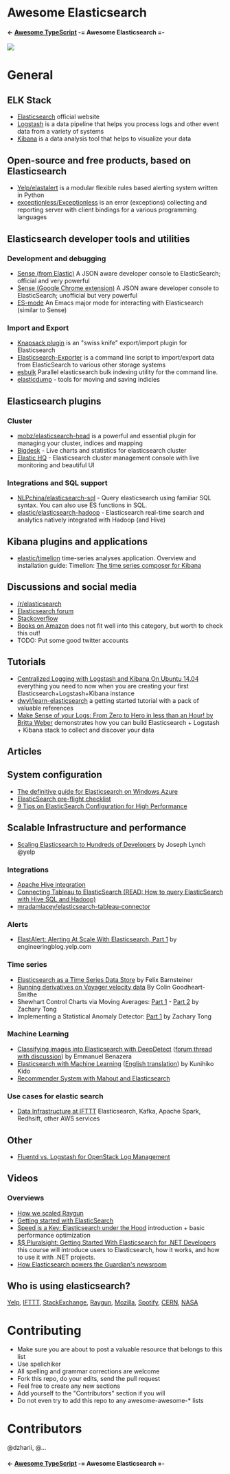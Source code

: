 # Awesome Elasticsearch

#### ← [Awesome TypeScript](https://github.com/dzharii/awesome-typescript) -= Awesome Elasticsearch =- 
[![](https://raw.githubusercontent.com/dzharii/awesome-elasticsearch/master/awesome-elastic-logo.png)](https://github.com/dzharii/awesome-elasticsearch)


# General
## ELK Stack
* [Elasticsearch](https://www.elastic.co/) official website 
* [Logstash](https://www.elastic.co/products/logstash) is a data pipeline that helps you process logs and other event data from a variety of systems
* [Kibana](https://www.elastic.co/products/kibana) is a data analysis tool that helps to visualize your data 

## Open-source and free products, based on Elasticsearch 
* [Yelp/elastalert](https://github.com/yelp/elastalert) is a modular flexible rules based alerting system written in Python
* [exceptionless/Exceptionless](https://github.com/exceptionless/Exceptionless) is an error (exceptions) collecting and reporting server with client bindings for a various programming languages

## Elasticsearch developer tools and utilities
 
### Development and debugging
* [Sense (from Elastic)](https://github.com/elastic/sense/#sense) A JSON aware developer console to ElasticSearch; official and very powerful
* [Sense (Google Chrome extension)](https://chrome.google.com/webstore/detail/sense-beta/lhjgkmllcaadmopgmanpapmpjgmfcfig?hl=en) A JSON aware developer console to ElasticSearch; unofficial but very powerful
* [ES-mode](https://github.com/dakrone/es-mode) An Emacs major mode for interacting with Elasticsearch (similar to Sense)

### Import and Export
* [Knapsack plugin](https://github.com/jprante/elasticsearch-knapsack)  is an "swiss knife" export/import plugin for Elasticsearch
* [Elasticsearch-Exporter](https://github.com/mallocator/Elasticsearch-Exporter) is a command line script to import/export data from ElasticSearch to various other storage systems
* [esbulk](https://github.com/miku/esbulk) Parallel elasticsearch bulk indexing utility for the command line.
* [elasticdump](https://github.com/taskrabbit/elasticsearch-dump) - tools for moving and saving indicies

## Elasticsearch plugins
### Cluster
* [mobz/elasticsearch-head](https://github.com/mobz/elasticsearch-head) is a powerful and essential plugin for managing your cluster, indices and mapping
* [Bigdesk](http://bigdesk.org/) - Live charts and statistics for elasticsearch cluster
* [Elastic HQ](http://www.elastichq.org/) - Elasticsearch cluster management console with live monitoring and beautiful UI

### Integrations and SQL support
* [NLPchina/elasticsearch-sql](https://github.com/NLPchina/elasticsearch-sql/) - Query elasticsearch using familiar SQL syntax. You can also use ES functions in SQL.
* [elastic/elasticsearch-hadoop](https://github.com/elastic/elasticsearch-hadoop) - Elasticsearch real-time search and analytics natively integrated with Hadoop (and Hive)

## Kibana plugins and applications
* [elastic/timelion](https://github.com/elastic/timelion) time-series analyses application. Overview and installation guide: Timelion: [The time series composer for Kibana](https://www.elastic.co/blog/timelion-timeline)

## Discussions and social media
* [/r/elasticsearch](https://www.reddit.com/r/elasticsearch)
* [Elasticsearch forum](https://discuss.elastic.co/)
* [Stackoverflow](http://stackoverflow.com/tags/elasticsearch/hot)
* [Books on Amazon](http://www.amazon.com/s/ref=nb_sb_noss_1?url=search-alias%3Daps&field-keywords=elasticsearch) does not fit well into this category, but worth to check this out!
* TODO: Put some good twitter accounts

## Tutorials
* [Centralized Logging with Logstash and Kibana On Ubuntu 14.04](https://www.digitalocean.com/community/tutorial_series/centralized-logging-with-logstash-and-kibana-on-ubuntu-14-04) everything you need to now when you are creating your first Elasticsearch+Logstash+Kibana instance
* [dwyl/learn-elasticsearch](https://github.com/dwyl/learn-elasticsearch) a getting started tutorial with a pack of valuable references
* [Make Sense of your Logs: From Zero to Hero in less than an Hour! by Britta Weber](https://www.youtube.com/watch?v=8vgTBIoF8zs) demonstrates how you can build Elasticsearch + Logstash + Kibana stack to collect and discover your data

## Articles
## System configuration
* [The definitive guide for Elasticsearch on Windows Azure](http://code972.com/blog/2014/07/74-the-definitive-guide-for-elasticsearch-on-windows-azure)
* [ElasticSearch pre-flight checklist](http://asquera.de/opensource/2012/11/25/elasticsearch-pre-flight-checklist/)
* [9 Tips on ElasticSearch Configuration for High Performance](https://www.loggly.com/blog/nine-tips-configuring-elasticsearch-for-high-performance/)

## Scalable Infrastructure and performance
* [Scaling Elasticsearch to Hundreds of Developers](http://engineeringblog.yelp.com/2014/11/scaling-elasticsearch-to-hundreds-of-developers.html) by Joseph Lynch @yelp 

### Integrations
* [Apache Hive integration](https://www.elastic.co/guide/en/elasticsearch/hadoop/current/hive.html)
* [Connecting Tableau to ElasticSearch (READ: How to query ElasticSearch with Hive SQL and Hadoop)](http://ryrobes.com/systems/connecting-tableau-to-elasticsearch-read-how-to-query-elasticsearch-with-hive-sql-and-hadoop/)
* [mradamlacey/elasticsearch-tableau-connector](https://github.com/mradamlacey/elasticsearch-tableau-connector)

### Alerts
* [ElastAlert: Alerting At Scale With Elasticsearch, Part 1](http://engineeringblog.yelp.com/2015/10/elastalert-alerting-at-scale-with-elasticsearch.html) by engineeringblog.yelp.com

### Time series
* [Elasticsearch as a Time Series Data Store](https://www.elastic.co/blog/elasticsearch-as-a-time-series-data-store) by Felix Barnsteiner
* [Running derivatives on Voyager velocity data](https://www.elastic.co/blog/out-of-this-world-aggregations) By Colin Goodheart-Smithe
* Shewhart Control Charts via Moving Averages: [Part 1](https://www.elastic.co/blog/staying-in-control-with-moving-averages-part-1) - [Part 2](https://www.elastic.co/blog/staying-in-control-with-moving-averages-part-2) by Zachary Tong
* Implementing a Statistical Anomaly Detector: [Part 1](https://www.elastic.co/blog/implementing-a-statistical-anomaly-detector-part-1) by Zachary Tong
 
### Machine Learning
* [Classifying images into Elasticsearch with DeepDetect](http://www.deepdetect.com/tutorials/es-image-classifier/) ([forum thread with discussion](https://discuss.elastic.co/t/categorizing-images-with-deep-learning-into-elasticsearch/33217)) by Emmanuel Benazera
* [Elasticsearch with Machine Learning](https://medium.com/hello-elasticsearch/elasticsearch-amazon-machine-learning-7d7b979c328d#.s50a6d5mn) ([English translation](https://translate.googleusercontent.com/translate_c?depth=1&hl=en&prev=search&rurl=translate.google.com&sl=ja&u=https://medium.com/hello-elasticsearch/elasticsearch-amazon-machine-learning-7d7b979c328d&usg=ALkJrhioEPGsVRglGPFTa6w2ZfM-ydSoeg)) by Kunihiko Kido
* [Recommender System with Mahout and Elasticsearch](https://www.mapr.com/products/mapr-sandbox-hadoop/tutorials/recommender-tutorial)


### Use cases for elastic search
* [Data Infrastructure at IFTTT](http://engineering.ifttt.com/data/2015/10/14/data-infrastructure/) Elasticsearch, Kafka, Apache Spark, Redhsift, other AWS services 

## Other
* [Fluentd vs. Logstash for OpenStack Log Management](http://www.slideshare.net/td-nttcom/fluentd-vs-logstash-for-openstack-log-management)

## Videos
### Overviews
* [How we scaled Raygun](https://raygun.io/blog/2014/05/talk-how-we-scaled-raygun-using-technologies-like-elastic-search-featuring-iron-man/)
* [Getting started with ElasticSearch](https://www.youtube.com/watch?v=60UsHHsKyN4&list=PLw5h0DiJ-9PDStvJYc1LOZiEm1ehlEKLP)
* [Speed is a Key: Elasticsearch under the Hood](https://www.youtube.com/watch?v=vruklYSW4jg) introduction + basic performance optimization
* [$$ Pluralsight: Getting Started With Elasticsearch for .NET Developers](http://www.pluralsight.com/courses/elasticsearch-for-dotnet-developers) this course will introduce users to Elasticsearch, how it works, and how to use it with .NET projects. 
* [How Elasticsearch powers the Guardian's newsroom](http://www.infoq.com/presentations/elasticsearch-guardian)

## Who is using elasticsearch?
[Yelp](http://engineeringblog.yelp.com/2015/10/how-we-use-deep-learning-to-classify-business-photos-at-yelp.html),
[IFTTT](http://engineering.ifttt.com/data/2015/10/14/data-infrastructure/),
[StackExchange](http://stackexchange.com/performance),
[Raygun](https://raygun.io/blog/2014/02/search-improvements-at-raygun/),
[Mozilla](https://www.youtube.com/watch?v=lWKEphKIG8U),
[Spotify](https://labs.spotify.com/2015/11/17/monitoring-at-spotify-introducing-heroic/),
[CERN](https://medium.com/@ghoranyi/needle-in-a-haystack-873c97a99983),
[NASA](https://www.elastic.co/elasticon/2015/sf/unlocking-interplanetary-datasets-with-real-time-search)

# Contributing
* Make sure you are about to post a valuable resource that belongs to this list
* Use spellchiker
* All spelling and grammar corrections are welcome
* Fork this repo, do your edits, send the pull request
* Feel free to create any new sections
* Add yourself to the "Contributors" section if you will
* Do not even try to add this repo to any awesome-awesome-* lists 

# Contributors
@dzharii, @...
 
#### ← [Awesome TypeScript](https://github.com/dzharii/awesome-typescript) -= Awesome Elasticsearch =- 


